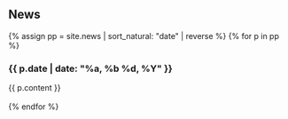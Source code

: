 ## News

{% assign pp = site.news | sort_natural: "date" | reverse %}
{% for p in pp %}
### {{ p.date | date: "%a, %b %d, %Y" }}

{{ p.content }}
  <br><br>
{% endfor %}

